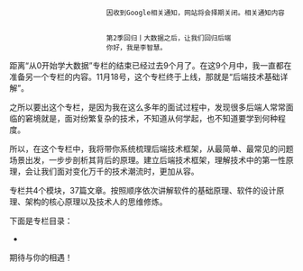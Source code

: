 
                            
                            因收到Google相关通知，网站将会择期关闭。相关通知内容
                            
                            
                            第2季回归丨大数据之后，让我们回归后端
                            你好，我是李智慧。

距离“从0开始学大数据”专栏的结束已经过去9个月了。在这9个月中，我一直都在准备另一个专栏的内容。11月18号，这个专栏终于上线，那就是“后端技术基础详解”。

之所以要出这个专栏，是因为我在这么多年的面试过程中，发现很多后端人常常面临的窘境就是，面对纷繁复杂的技术，不知道从何学起，也不知道要学到何种程度。

所以，在这个专栏中，我将带你系统梳理后端技术框架，从最简单、最常见的问题场景出发，一步步剖析其背后的原理。建立后端技术框架，理解技术中的第一性原理，会让我们面对变化万千的技术潮流时，更加从容。

专栏共4个模块，37篇文章。按照顺序依次讲解软件的基础原理、软件的设计原理、架构的核心原理以及技术人的思维修炼。

下面是专栏目录：

-
期待与你的相遇！



                        
                        
                            